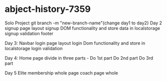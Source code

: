# abject-history-7359
Solo Project
 git branch -m "new-branch-name"{change day1 to day2}
 Day 2
  signup page layout
 signup DOM functionality and store data in localstorage
 signup validation
 footer
 
 Day 3:
 Navbar
 login page layout
 login Dom functionality and store in localstorage
 login validation

 Day 4:
  Home page divide in three parts -
 Do 1st part
 Do 2nd part
 Do 3rd part

 Day 5
  Elite membership whole page 
 coach page whole

